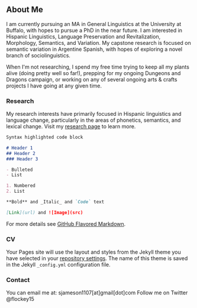 ## About Me

I am currently pursuing an MA in General Linguistics at the University at Buffalo, with hopes to pursue a PhD in the near future. I am interested in Hispanic Linguistics, Language Preservation and Revitalization, Morphology, Semantics, and Variation. My capstone research is focused on semantic variation in Argentine Spanish, with hopes of exploring a novel branch of sociolinguistics. 

When I'm not researching, I spend my free time trying to keep all my plants alive (doing pretty well so far!), prepping for my ongoing Dungeons and Dragons campaign, or working on any of several ongoing arts & crafts projects I have going at any given time. 


### Research

My research interests have primarily focused in Hispanic linguistics and language change, particularly in the areas of phonetics, semantics, and lexical change. Visit my [research page](research.html) to learn more. 

```markdown
Syntax highlighted code block

# Header 1
## Header 2
### Header 3

- Bulleted
- List

1. Numbered
2. List

**Bold** and _Italic_ and `Code` text

[Link](url) and ![Image](src)
```

For more details see [GitHub Flavored Markdown](https://guides.github.com/features/mastering-markdown/).

### CV

Your Pages site will use the layout and styles from the Jekyll theme you have selected in your [repository settings](https://github.com/sjamesonblowers/sjamesonblowers.github.io/settings/pages). The name of this theme is saved in the Jekyll `_config.yml` configuration file.

### Contact
You can email me at: sjameson1107[at]gmail[dot]com
Follow me on Twitter @flockey15
